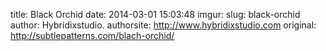 title: Black Orchid
date: 2014-03-01 15:03:48
imgur: 
slug: black-orchid
author: Hybridixstudio.
authorsite: http://www.hybridixstudio.com
original: http://subtlepatterns.com/blach-orchid/
